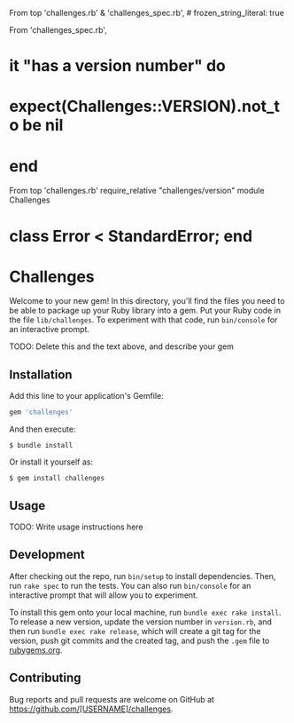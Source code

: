 From top 'challenges.rb' & 'challenges_spec.rb', # frozen_string_literal: true

From 'challenges_spec.rb',
# it "has a version number" do
#   expect(Challenges::VERSION).not_to be nil
# end

From top 'challenges.rb'
require_relative "challenges/version"
module Challenges
  # class Error < StandardError; end

# Challenges

Welcome to your new gem! In this directory, you'll find the files you need to be able to package up your Ruby library into a gem. Put your Ruby code in the file `lib/challenges`. To experiment with that code, run `bin/console` for an interactive prompt.

TODO: Delete this and the text above, and describe your gem

## Installation

Add this line to your application's Gemfile:

```ruby
gem 'challenges'
```

And then execute:

    $ bundle install

Or install it yourself as:

    $ gem install challenges

## Usage

TODO: Write usage instructions here

## Development

After checking out the repo, run `bin/setup` to install dependencies. Then, run `rake spec` to run the tests. You can also run `bin/console` for an interactive prompt that will allow you to experiment.

To install this gem onto your local machine, run `bundle exec rake install`. To release a new version, update the version number in `version.rb`, and then run `bundle exec rake release`, which will create a git tag for the version, push git commits and the created tag, and push the `.gem` file to [rubygems.org](https://rubygems.org).

## Contributing

Bug reports and pull requests are welcome on GitHub at https://github.com/[USERNAME]/challenges.
